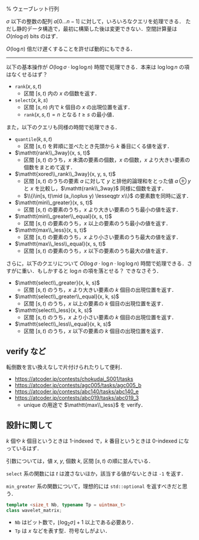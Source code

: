 % ウェーブレット行列

$\sigma$ 以下の整数の配列 $a[0\ldots n-1]$ に対して，いろいろなクエリを処理できる．
ただし静的データ構造で，最初に構築した後は変更できない．空間計算量は $O(n\log\sigma)$ bits のはず．

$O(\log n)$ 倍だけ遅くすることを許せば動的にもできる．

---

以下の基本操作が $O(\log\sigma\cdot\log\log n)$ 時間で処理できる．本来は $\log\log n$ の項はなくせるはず？
- $\mathtt{rank}(x, s, t)$
  - 区間 $[s, t)$ 内の $x$ の個数を返す．
- $\mathtt{select}(x, k, s)$
  - 区間 $[s, n)$ 内で $k$ 個目の $x$ の出現位置を返す．
  - $\mathtt{rank}(x, s, t) = n$ となる $t \ge s$ の最小値．

また，以下のクエリも同様の時間で処理できる．
- $\mathtt{quantile}(k, s, t)$
  - 区間 $[s, t)$ を昇順に並べたとき先頭から $k$ 番目にくる値を返す．
- $\mathtt{rank\\_3way}(x, s, t)$
  - 区間 $[s, t)$ のうち，$x$ 未満の要素の個数，$x$ の個数，$x$ より大きい要素の個数をまとめて返す．
- $\mathtt{xored\\_rank\\_3way}(x, y, s, t)$
  - 区間 $[s, t)$ のうちの要素 $a$ に対して $y$ と排他的論理和をとった値 $a\oplus y$ と $x$ を比較し，$\mathtt{rank\\_3way}$ 同様に個数を返す．
  - $\\{i\in[s, t)\mid (a_i\oplus y) \lesseqgtr x\\}$ の要素数を同時に返す．
- $\mathtt{min\\_greater}(x, s, t)$
  - 区間 $[s, t)$ の要素のうち，$x$ より大きい要素のうち最小の値を返す．
- $\mathtt{min\\_greater\\_equal}(x, s, t)$
  - 区間 $[s, t)$ の要素のうち，$x$ 以上の要素のうち最小の値を返す．
- $\mathtt{max\\_less}(x, s, t)$
  - 区間 $[s, t)$ の要素のうち，$x$ より小さい要素のうち最大の値を返す．
- $\mathtt{max\\_less\\_equal}(x, s, t)$
  - 区間 $[s, t)$ の要素のうち，$x$ 以下の要素のうち最大の値を返す．

さらに，以下のクエリについて $O(\log\sigma\cdot\log n\cdot\log\log n)$ 時間で処理できる．さすがに重い．もしかすると $\log n$ の項を落とせる？ できなさそう．

- $\mathtt{select\\_greater}(x, k, s)$
  - 区間 $[s, t)$ のうち，$x$ より大きい要素の $k$ 個目の出現位置を返す．
- $\mathtt{select\\_greater\\_equal}(x, k, s)$
  - 区間 $[s, t)$ のうち，$x$ 以上の要素の $k$ 個目の出現位置を返す．
- $\mathtt{select\\_less}(x, k, s)$
  - 区間 $[s, t)$ のうち，$x$ より小さい要素の $k$ 個目の出現位置を返す．
- $\mathtt{select\\_less\\_equal}(x, k, s)$
  - 区間 $[s, t)$ のうち，$x$ 以下の要素の $k$ 個目の出現位置を返す．

## verify など

転倒数を言い換えなしで片付けられたりして便利．

- https://atcoder.jp/contests/chokudai_S001/tasks
- https://atcoder.jp/contests/agc005/tasks/agc005_b
- https://atcoder.jp/contests/abc140/tasks/abc140_e
- https://atcoder.jp/contests/abc019/tasks/abc019_3
  - unique の用途で $\mathtt{max\\_less}$ を verify．

## 設計に関して

$k$ 個や $k$ 個目というときは 1-indexed で，$k$ 番目というときは 0-indexed になっているはず．

引数については，値 $x$, $y$, 個数 $k$, 区間 $[s, t)$ の順に並んでいる．

`select` 系の関数には $t$ は渡さないほか，該当する値がないときは `-1` を返す．

`min_greater` 系の関数について，理想的には `std::optional` を返すべきだと思う．

```c++
template <size_t Nb, typename Tp = uintmax_t>
class wavelet_matrix;
```
- `Nb` はビット数で，$\lfloor\log_2\sigma\rfloor+1$ 以上である必要あり．
- `Tp` は $x$ などを表す型．符号なしがよい．